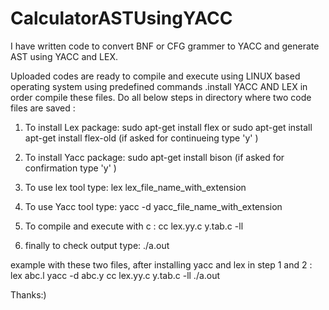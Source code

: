 # CalculatorASTUsingYACC
I have written code to convert BNF or CFG grammer to YACC and generate AST using YACC and LEX.

Uploaded codes are ready to compile and execute using LINUX based operating system using predefined commands .install YACC AND LEX in order compile these files.
Do all below steps in directory where two code files are saved :

1) To install Lex package:
  sudo apt-get install flex
  or
  sudo apt-get install apt-get install flex-old
  (if asked for continueing type 'y' )

2) To install Yacc package:
  sudo apt-get install bison
  (if asked for confirmation type 'y' )
  
3) To use lex tool type:
  lex lex_file_name_with_extension
  
4) To use Yacc tool type:
  yacc -d yacc_file_name_with_extension
  
5) To compile and execute with c :
  cc lex.yy.c y.tab.c -ll

6) finally to check output type:
  ./a.out
  
  
  example with these two files, after installing yacc and lex in step 1 and 2 :
    lex abc.l
    yacc -d abc.y
    cc lex.yy.c y.tab.c -ll
    ./a.out
    
  Thanks:)
  
  
